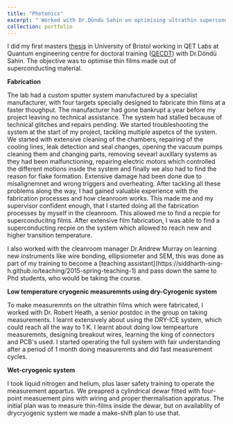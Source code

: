 ```yaml
---
title: "Photonics"
excerpt: " Worked with Dr.Döndü Sahin‬ on optimising ultrathin superconducting films in QET Labs, University of Bristol.<br/><img src='/images/3.jpg' style='width:510px;height:350px;'>"
collection: portfolio
---
```

I did my first masters [thesis](https://drive.google.com/file/d/1dBgrkkCHt74WlBQOlJjdA7O53J41un-y/view) in University of Bristol working in QET Labs at Quantum engineering centre for doctoral training ([QECDT](http://www.bristol.ac.uk/quantum-engineering/)) with Dr.Döndü Sahin. The objective was to optimise thin films made out of superconducting material.

 <b> Fabrication </b>
 <p>The lab had a custom sputter system manufactured by a specialist manufacturer, with four targets specially designed to fabricate thin films at a faster thoughput. The manufacturer had gone bankrupt a year before my project leaving no technical assistance. The system had stalled because of technical glitches and repairs pending. We started troubleshooting the system at the start of my project, tackling multiple aspetcs of the system. We started with extensive cleaning of the chambers, repairing of the cooling lines, leak detection and seal changes, 
opening the vacuum pumps cleaning them and changing parts, removing sevearl auxillary systems as they had been malfunctioning, repairing electric motors which controlled the different motions inside the system and finally we also had to find the reason for flake formation. Extensive damage had been done due to misalignemnet and wrong triggers and overheating. After tackling all these problems along the way, I had gained valuable experience with the fabrication processes and how cleanroom works. This made me and my supervisor confident enough, that I started doing all the fabrication processes by myself in the cleanroom. This allowed me to find a recpie for superconducitng films. After extensive film fabrication, I was able to find a superconducting recpie on the system which allowed to reach new and higher transition temperature. </p>
I also worked with the cleanroom manager Dr.Andrew Murray on learning new instruments like wire bonding, ellipsiometer and SEM, this was done as part of my training to become a [teaching assistant](https://siddharth-sing-h.github.io/teaching/2015-spring-teaching-1) and pass down the same to Phd students, who would be taking the course. 

<b>Low temperature cryogenic measuremnts using dry-Cyrogenic system</b>
<p> To make measuremnts on the ultrathin films which were fabricated, I worked with Dr. Robert Heath, a senior postdoc in the group on taking measurements. I learnt extensively about using the DRY-ICE system, which could reach all the way to 1 K. I learnt about doing low tempearture measuremnts, designing breakout wires, learning the king of connectors and PCB's used. I started operating the full system with fair understanding after a period of 1 month doing measuremnts and did fast measurement cycles.   </p>

<b>Wet-cryogenic system</b>
<p>I took liquid nitrogen and helium, plus laser safety training to operate the measurement appartus. We preapred a cylindrical dewar fitted with four-point measuement pins with wiring and proper thermalisation appratus. The initial plan was to measure thin-films inside the dewar, but on availablity of drycryogenic system we made a make-shift plan to use that. </p>

